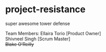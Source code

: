 # project-resistance
super awesome tower defense 

Team Members: 
  Ellaira Torio [Product Owner]<br>
  Shivneel Singh [Scrum Master]<br>
  <strike>Blake O'Reilly</strike>

          
